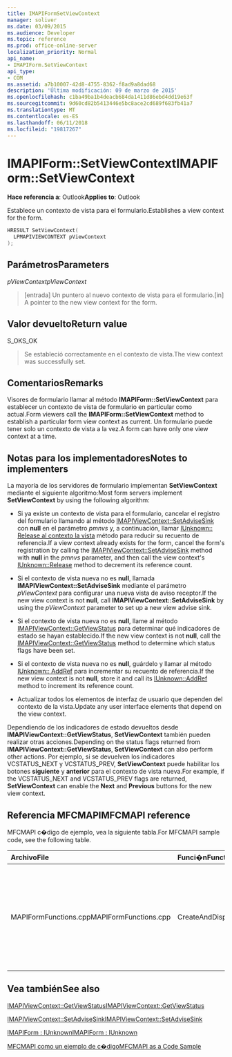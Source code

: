 ```yaml
---
title: IMAPIFormSetViewContext
manager: soliver
ms.date: 03/09/2015
ms.audience: Developer
ms.topic: reference
ms.prod: office-online-server
localization_priority: Normal
api_name:
- IMAPIForm.SetViewContext
api_type:
- COM
ms.assetid: a7b10007-42d8-4755-8362-f8ad9a8dad68
description: 'Última modificación: 09 de marzo de 2015'
ms.openlocfilehash: c1ba49ba1b4deacb684da1411d86ebd4dd19e63f
ms.sourcegitcommit: 9d60cd82b5413446e5bc8ace2cd689f683fb41a7
ms.translationtype: MT
ms.contentlocale: es-ES
ms.lasthandoff: 06/11/2018
ms.locfileid: "19817267"
---
```

# <a name="imapiformsetviewcontext"></a><span data-ttu-id="70d36-103">IMAPIForm::SetViewContext</span><span class="sxs-lookup"><span data-stu-id="70d36-103">IMAPIForm::SetViewContext</span></span>

  
  
<span data-ttu-id="70d36-104">**Hace referencia a**: Outlook</span><span class="sxs-lookup"><span data-stu-id="70d36-104">**Applies to**: Outlook</span></span> 
  
<span data-ttu-id="70d36-105">Establece un contexto de vista para el formulario.</span><span class="sxs-lookup"><span data-stu-id="70d36-105">Establishes a view context for the form.</span></span> 
  
```cpp
HRESULT SetViewContext(
  LPMAPIVIEWCONTEXT pViewContext
);
```

## <a name="parameters"></a><span data-ttu-id="70d36-106">Parámetros</span><span class="sxs-lookup"><span data-stu-id="70d36-106">Parameters</span></span>

 <span data-ttu-id="70d36-107">_pViewContext_</span><span class="sxs-lookup"><span data-stu-id="70d36-107">_pViewContext_</span></span>
  
> <span data-ttu-id="70d36-108">[entrada] Un puntero al nuevo contexto de vista para el formulario.</span><span class="sxs-lookup"><span data-stu-id="70d36-108">[in] A pointer to the new view context for the form.</span></span>
    
## <a name="return-value"></a><span data-ttu-id="70d36-109">Valor devuelto</span><span class="sxs-lookup"><span data-stu-id="70d36-109">Return value</span></span>

<span data-ttu-id="70d36-110">S_OK</span><span class="sxs-lookup"><span data-stu-id="70d36-110">S_OK</span></span> 
  
> <span data-ttu-id="70d36-111">Se estableció correctamente en el contexto de vista.</span><span class="sxs-lookup"><span data-stu-id="70d36-111">The view context was successfully set.</span></span>
    
## <a name="remarks"></a><span data-ttu-id="70d36-112">Comentarios</span><span class="sxs-lookup"><span data-stu-id="70d36-112">Remarks</span></span>

<span data-ttu-id="70d36-113">Visores de formulario llamar al método **IMAPIForm::SetViewContext** para establecer un contexto de vista de formulario en particular como actual.</span><span class="sxs-lookup"><span data-stu-id="70d36-113">Form viewers call the **IMAPIForm::SetViewContext** method to establish a particular form view context as current.</span></span> <span data-ttu-id="70d36-114">Un formulario puede tener solo un contexto de vista a la vez.</span><span class="sxs-lookup"><span data-stu-id="70d36-114">A form can have only one view context at a time.</span></span> 
  
## <a name="notes-to-implementers"></a><span data-ttu-id="70d36-115">Notas para los implementadores</span><span class="sxs-lookup"><span data-stu-id="70d36-115">Notes to implementers</span></span>

<span data-ttu-id="70d36-116">La mayoría de los servidores de formulario implementan **SetViewContext** mediante el siguiente algoritmo:</span><span class="sxs-lookup"><span data-stu-id="70d36-116">Most form servers implement **SetViewContext** by using the following algorithm:</span></span> 
  
- <span data-ttu-id="70d36-117">Si ya existe un contexto de vista para el formulario, cancelar el registro del formulario llamando al método [IMAPIViewContext::SetAdviseSink](imapiviewcontext-setadvisesink.md) con **null** en el parámetro _pmnvs_ y, a continuación, llamar [IUnknown:: Release al contexto la vista](http://msdn.microsoft.com/en-us/library/ms682317%28v=VS.85%29.aspx) método para reducir su recuento de referencia.</span><span class="sxs-lookup"><span data-stu-id="70d36-117">If a view context already exists for the form, cancel the form's registration by calling the [IMAPIViewContext::SetAdviseSink](imapiviewcontext-setadvisesink.md) method with **null** in the  _pmnvs_ parameter, and then call the view context's [IUnknown::Release](http://msdn.microsoft.com/en-us/library/ms682317%28v=VS.85%29.aspx) method to decrement its reference count.</span></span> 
    
- <span data-ttu-id="70d36-118">Si el contexto de vista nueva no es **null**, llamada **IMAPIViewContext::SetAdviseSink** mediante el parámetro _pViewContext_ para configurar una nueva vista de aviso receptor.</span><span class="sxs-lookup"><span data-stu-id="70d36-118">If the new view context is not **null**, call **IMAPIViewContext::SetAdviseSink** by using the  _pViewContext_ parameter to set up a new view advise sink.</span></span> 
    
- <span data-ttu-id="70d36-119">Si el contexto de vista nueva no es **null**, llame al método [IMAPIViewContext::GetViewStatus](imapiviewcontext-getviewstatus.md) para determinar qué indicadores de estado se hayan establecido.</span><span class="sxs-lookup"><span data-stu-id="70d36-119">If the new view context is not **null**, call the [IMAPIViewContext::GetViewStatus](imapiviewcontext-getviewstatus.md) method to determine which status flags have been set.</span></span> 
    
- <span data-ttu-id="70d36-120">Si el contexto de vista nueva no es **null**, guárdelo y llamar al método [IUnknown:: AddRef](http://msdn.microsoft.com/en-us/library/ms691379%28VS.85%29.aspx) para incrementar su recuento de referencia.</span><span class="sxs-lookup"><span data-stu-id="70d36-120">If the new view context is not **null**, store it and call its [IUnknown::AddRef](http://msdn.microsoft.com/en-us/library/ms691379%28VS.85%29.aspx) method to increment its reference count.</span></span> 
    
- <span data-ttu-id="70d36-121">Actualizar todos los elementos de interfaz de usuario que dependen del contexto de la vista.</span><span class="sxs-lookup"><span data-stu-id="70d36-121">Update any user interface elements that depend on the view context.</span></span> 
    
<span data-ttu-id="70d36-122">Dependiendo de los indicadores de estado devueltos desde **IMAPIViewContext::GetViewStatus**, **SetViewContext** también pueden realizar otras acciones.</span><span class="sxs-lookup"><span data-stu-id="70d36-122">Depending on the status flags returned from **IMAPIViewContext::GetViewStatus**, **SetViewContext** can also perform other actions.</span></span> <span data-ttu-id="70d36-123">Por ejemplo, si se devuelven los indicadores VCSTATUS_NEXT y VCSTATUS_PREV, **SetViewContext** puede habilitar los botones **siguiente** y **anterior** para el contexto de vista nueva.</span><span class="sxs-lookup"><span data-stu-id="70d36-123">For example, if the VCSTATUS_NEXT and VCSTATUS_PREV flags are returned, **SetViewContext** can enable the **Next** and **Previous** buttons for the new view context.</span></span> 
  
## <a name="mfcmapi-reference"></a><span data-ttu-id="70d36-124">Referencia MFCMAPI</span><span class="sxs-lookup"><span data-stu-id="70d36-124">MFCMAPI reference</span></span>

<span data-ttu-id="70d36-125">MFCMAPI c�digo de ejemplo, vea la siguiente tabla.</span><span class="sxs-lookup"><span data-stu-id="70d36-125">For MFCMAPI sample code, see the following table.</span></span>
  
|<span data-ttu-id="70d36-126">**Archivo**</span><span class="sxs-lookup"><span data-stu-id="70d36-126">**File**</span></span>|<span data-ttu-id="70d36-127">**Funci�n**</span><span class="sxs-lookup"><span data-stu-id="70d36-127">**Function**</span></span>|<span data-ttu-id="70d36-128">**Comentario**</span><span class="sxs-lookup"><span data-stu-id="70d36-128">**Comment**</span></span>|
|:-----|:-----|:-----|
|<span data-ttu-id="70d36-129">MAPIFormFunctions.cpp</span><span class="sxs-lookup"><span data-stu-id="70d36-129">MAPIFormFunctions.cpp</span></span>  <br/> |<span data-ttu-id="70d36-130">CreateAndDisplayNewMailInFolder</span><span class="sxs-lookup"><span data-stu-id="70d36-130">CreateAndDisplayNewMailInFolder</span></span>  <br/> |<span data-ttu-id="70d36-131">MFCMAPI usa el método **IMAPIForm::SetViewContext** para establecer el contexto de vista del MFCMAPI en el formulario antes de que se muestre el formulario.</span><span class="sxs-lookup"><span data-stu-id="70d36-131">MFCMAPI uses the **IMAPIForm::SetViewContext** method to set MFCMAPI's view context on the form before the form is displayed.</span></span>  <br/> |
   
## <a name="see-also"></a><span data-ttu-id="70d36-132">Vea también</span><span class="sxs-lookup"><span data-stu-id="70d36-132">See also</span></span>



[<span data-ttu-id="70d36-133">IMAPIViewContext::GetViewStatus</span><span class="sxs-lookup"><span data-stu-id="70d36-133">IMAPIViewContext::GetViewStatus</span></span>](imapiviewcontext-getviewstatus.md)
  
[<span data-ttu-id="70d36-134">IMAPIViewContext::SetAdviseSink</span><span class="sxs-lookup"><span data-stu-id="70d36-134">IMAPIViewContext::SetAdviseSink</span></span>](imapiviewcontext-setadvisesink.md)
  
[<span data-ttu-id="70d36-135">IMAPIForm : IUnknown</span><span class="sxs-lookup"><span data-stu-id="70d36-135">IMAPIForm : IUnknown</span></span>](imapiformiunknown.md)


[<span data-ttu-id="70d36-136">MFCMAPI como un ejemplo de c�digo</span><span class="sxs-lookup"><span data-stu-id="70d36-136">MFCMAPI as a Code Sample</span></span>](mfcmapi-as-a-code-sample.md)

